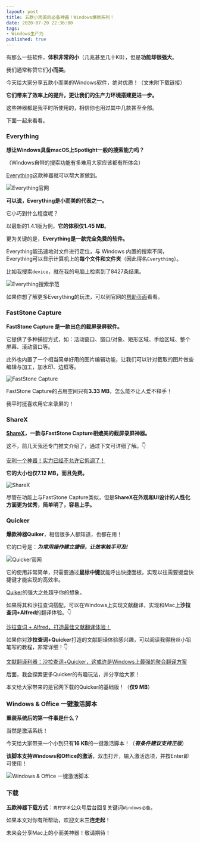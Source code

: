 ```yaml
---
layout: post
title: 五款小而美的必备神器！Windows爆款系列！
date: 2020-07-20 22:36:00
tags: 
- Windows生产力
published: true
---
```



有那么一些软件，**体积非常的小**（几兆甚至几十KB），但是**功能却很强大**。

我们通常称赞它们**小而美**。

今天给大家分享五款小而美的Windows软件，绝对优质！（文末附下载链接）

**它们带来了效率上的提升，更让我们的生产力环境搭建更进一步。**

这些神器都是我平时所使用的，相信你也用过其中几款甚至全部。

下面一起来看看。

### Everything

**想让Windows具备macOS上Spotlight一般的搜索能力吗？**

（Windows自带的搜索功能有多难用大家应该都有所体会）

[Everything](https://www.voidtools.com/zh-cn/ "Everything中文官网")这款神器就可以帮大家做到。


![Everything官网](https://figurebed-iseex.oss-cn-hangzhou.aliyuncs.com/img/20200726170715.png)

**可以说，Everything是小而美的代表之一。**

它小巧到什么程度呢？

以最新的1.4.1版为例，**它的体积仅1.45 MB**。

更为关键的是，**Everything是一款完全免费的软件。**

Everything能迅速地对文件进行定位，与 Windows 内置的搜索不同，Everything可以显示计算机上的**每个文件和文件夹**（因此得名`Everything`）。

比如我搜索`device`，就在我的电脑上检索到了8427条结果。

![Everything搜索示范](https://figurebed-iseex.oss-cn-hangzhou.aliyuncs.com/img/20200726171244.png)

如果你想了解更多Everything的玩法，可以到官网的[帮助页面](https://www.voidtools.com/zh-cn/support/everything/ "Everything帮助页面")看看。

### FastStone Capture

**FastStone Capture 是一款出色的截屏录屏软件。**

它提供了多种捕捉方式，如：活动窗口、窗口/对象、矩形区域、手绘区域、整个屏幕、滚动窗口等。

此外也内置了一个相当简单好用的图片编辑功能，让我们可以针对截取的图片做些编辑与加工，加水印、边框等。

![FastStone Capture](https://figurebed-iseex.oss-cn-hangzhou.aliyuncs.com/img/20200726190826.gif)




FastStone Capture的占用空间只有**3.33 MB**，怎么能不让人爱不释手！

我平时挺喜欢用它来录屏的！

### ShareX

**[ShareX](https://getsharex.com/ "ShareX官网")，一款与FastStone Capture相媲美的截屏录屏神器。**

这不，前几天我还专门推文介绍了，通过下文可详细了解。👇

[安利一个神器！实力已经不允许它低调了！](https://mp.weixin.qq.com/s/zgCp0RwHQoOHLMcsq3SC8w)

**它的大小也仅7.12 MB，而且免费。**

![ShareX](https://figurebed-iseex.oss-cn-hangzhou.aliyuncs.com/img/20200726173212.png)

尽管在功能上与FastStone Capture类似，但是**ShareX在外观和UI设计的人性化方面更为优秀，简单明了，容易上手。**

### Quicker

**爆款神器Quiker**，相信很多人都知道，也都在用！

它的口号是：***为常用操作建立捷径，让效率触手可及!***

![Quicker官网](https://figurebed-iseex.oss-cn-hangzhou.aliyuncs.com/img/20200726175759.png)

它的使用非常简单，只需要通过**鼠标中键**就能呼出快捷面板，实现以往需要键盘快捷键才能实现的高效率。

[Quiker](https://getquicker.net/ "Quiker官网")的强大之处超乎你的想象。

如果将其和沙拉查词搭配，可以在Windows上实现文献翻译，实现和Mac上**沙拉查词+Alfred**的翻译体验。👇

[沙拉查词 + Alfred，打造最佳文献翻译体验！](https://mp.weixin.qq.com/s/1D1I1WpiPS2diDZtfJT9Hg)

如果你对**沙拉查词+Quicker**打造的文献翻译体验感兴趣，可以阅读我得粉丝小铅笔写的教程，非常详细！👇

[文献翻译利器：沙拉查词+Quicker，这或许是Windows上最强的聚合翻译方案](https://pencilq.com/54/ "沙拉查词+Quicker")

后面，我会探索更多Quicker的有趣玩法，并分享给大家！

本文给大家带来的是官网下载的Quicker的基础版！（**仅9 MB**）

### Windows & Office 一键激活脚本

**重装系统后的第一件事是什么？**

当然是激活系统！

今天给大家带来一个小到只有**16 KB**的一键激活脚本！（***有条件建议支持正版***）

**该脚本支持Windows和Office的激活**，双击打开，输入激活选项，并按Enter即可使用！

![Windows & Office 一键激活脚本](https://figurebed-iseex.oss-cn-hangzhou.aliyuncs.com/img/20200726180528.png)

### 下载

**五款神器下载方式**：`青柠学术`公众号后台回复关键词`Windows必备`。

如果本文对你有所帮助，欢迎文末**三连走起**！

未来会分享Mac上的小而美神器！敬请期待！